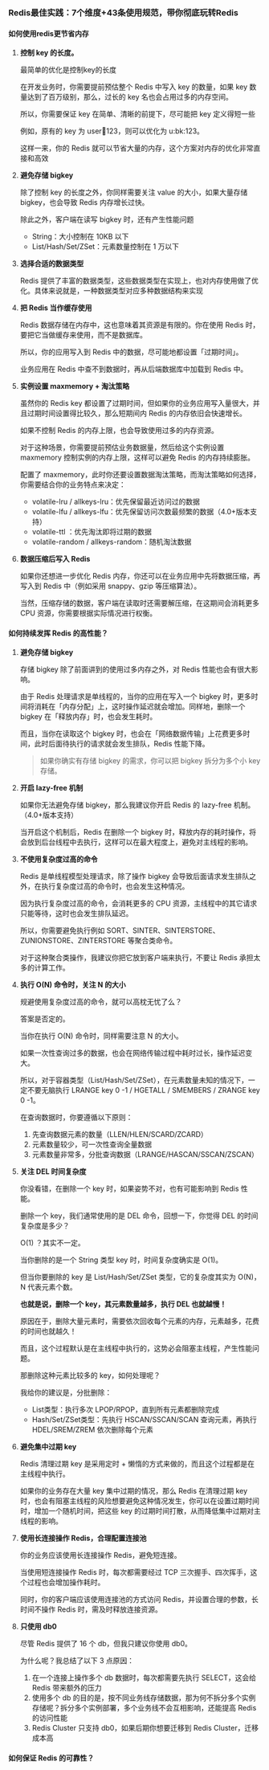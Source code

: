### Redis最佳实践：7个维度+43条使用规范，带你彻底玩转Redis

#### 如何使用redis更节省内存

1. **控制 key 的长度。**

   最简单的优化是控制key的长度

   在开发业务时，你需要提前预估整个 Redis 中写入 key 的数量，如果 key 数量达到了百万级别，那么，过长的 key 名也会占用过多的内存空间。

   所以，你需要保证 key 在简单、清晰的前提下，尽可能把 key 定义得短一些

   例如，原有的 key 为 user:book:123，则可以优化为 u:bk:123。

   这样一来，你的 Redis 就可以节省大量的内存，这个方案对内存的优化非常直接和高效

2. **避免存储 bigkey**

   除了控制 key 的长度之外，你同样需要关注 value 的大小，如果大量存储 bigkey，也会导致 Redis 内存增长过快。

   除此之外，客户端在读写 bigkey 时，还有产生性能问题

   - String：大小控制在 10KB 以下
   - List/Hash/Set/ZSet：元素数量控制在 1 万以下

3. **选择合适的数据类型**

    Redis 提供了丰富的数据类型，这些数据类型在实现上，也对内存使用做了优化。具体来说就是，一种数据类型对应多种数据结构来实现

4. **把 Redis 当作缓存使用**

   Redis 数据存储在内存中，这也意味着其资源是有限的。你在使用 Redis 时，要把它当做缓存来使用，而不是数据库。

   所以，你的应用写入到 Redis 中的数据，尽可能地都设置「过期时间」。

   业务应用在 Redis 中查不到数据时，再从后端数据库中加载到 Redis 中。

5. **实例设置 maxmemory + 淘汰策略**

   虽然你的 Redis key 都设置了过期时间，但如果你的业务应用写入量很大，并且过期时间设置得比较久，那么短期间内 Redis 的内存依旧会快速增长。

   如果不控制 Redis 的内存上限，也会导致使用过多的内存资源。

   对于这种场景，你需要提前预估业务数据量，然后给这个实例设置 maxmemory 控制实例的内存上限，这样可以避免 Redis 的内存持续膨胀。

   配置了 maxmemory，此时你还要设置数据淘汰策略，而淘汰策略如何选择，你需要结合你的业务特点来决定：

   - volatile-lru / allkeys-lru：优先保留最近访问过的数据
   - volatile-lfu / allkeys-lfu：优先保留访问次数最频繁的数据（4.0+版本支持）
   - volatile-ttl ：优先淘汰即将过期的数据
   - volatile-random / allkeys-random：随机淘汰数据

6. **数据压缩后写入 Redis**

   如果你还想进一步优化 Redis 内存，你还可以在业务应用中先将数据压缩，再写入到 Redis 中（例如采用 snappy、gzip 等压缩算法）。

   当然，压缩存储的数据，客户端在读取时还需要解压缩，在这期间会消耗更多 CPU 资源，你需要根据实际情况进行权衡。

#### 如何持续发挥 Redis 的高性能？

1. **避免存储 bigkey**

   存储 bigkey 除了前面讲到的使用过多内存之外，对 Redis 性能也会有很大影响。

   由于 Redis 处理请求是单线程的，当你的应用在写入一个 bigkey 时，更多时间将消耗在「内存分配」上，这时操作延迟就会增加。同样地，删除一个 bigkey 在「释放内存」时，也会发生耗时。

   而且，当你在读取这个 bigkey 时，也会在「网络数据传输」上花费更多时间，此时后面待执行的请求就会发生排队，Redis 性能下降。

   > 如果你确实有存储 bigkey 的需求，你可以把 bigkey 拆分为多个小 key 存储。

2. **开启 lazy-free 机制**

   如果你无法避免存储 bigkey，那么我建议你开启 Redis 的 lazy-free 机制。（4.0+版本支持）

   当开启这个机制后，Redis 在删除一个 bigkey 时，释放内存的耗时操作，将会放到后台线程中去执行，这样可以在最大程度上，避免对主线程的影响。

3. **不使用复杂度过高的命令**

   Redis 是单线程模型处理请求，除了操作 bigkey 会导致后面请求发生排队之外，在执行复杂度过高的命令时，也会发生这种情况。

   因为执行复杂度过高的命令，会消耗更多的 CPU 资源，主线程中的其它请求只能等待，这时也会发生排队延迟。

   所以，你需要避免执行例如 SORT、SINTER、SINTERSTORE、ZUNIONSTORE、ZINTERSTORE 等聚合类命令。

   对于这种聚合类操作，我建议你把它放到客户端来执行，不要让 Redis 承担太多的计算工作。

4. **执行 O(N) 命令时，关注 N 的大小**

   规避使用复杂度过高的命令，就可以高枕无忧了么？

   答案是否定的。

   当你在执行 O(N) 命令时，同样需要注意 N 的大小。

   如果一次性查询过多的数据，也会在网络传输过程中耗时过长，操作延迟变大。

   所以，对于容器类型（List/Hash/Set/ZSet），在元素数量未知的情况下，一定不要无脑执行 LRANGE key 0 -1 / HGETALL / SMEMBERS / ZRANGE key 0 -1。

   在查询数据时，你要遵循以下原则：

   1. 先查询数据元素的数量（LLEN/HLEN/SCARD/ZCARD）
   2. 元素数量较少，可一次性查询全量数据
   3. 元素数量非常多，分批查询数据（LRANGE/HASCAN/SSCAN/ZSCAN）

5. **关注 DEL 时间复杂度**

   你没看错，在删除一个 key 时，如果姿势不对，也有可能影响到 Redis 性能。

   删除一个 key，我们通常使用的是 DEL 命令，回想一下，你觉得 DEL 的时间复杂度是多少？

   O(1) ？其实不一定。

   当你删除的是一个 String 类型 key 时，时间复杂度确实是 O(1)。

   但当你要删除的 key 是 List/Hash/Set/ZSet 类型，它的复杂度其实为 O(N)，N 代表元素个数。

   **也就是说，删除一个 key，其元素数量越多，执行 DEL 也就越慢！**

   原因在于，删除大量元素时，需要依次回收每个元素的内存，元素越多，花费的时间也就越久！

   而且，这个过程默认是在主线程中执行的，这势必会阻塞主线程，产生性能问题。

   那删除这种元素比较多的 key，如何处理呢？

   我给你的建议是，分批删除：

   - List类型：执行多次 LPOP/RPOP，直到所有元素都删除完成
   - Hash/Set/ZSet类型：先执行 HSCAN/SSCAN/SCAN 查询元素，再执行 HDEL/SREM/ZREM 依次删除每个元素

6. **避免集中过期 key**

   Redis 清理过期 key 是采用定时 + 懒惰的方式来做的，而且这个过程都是在主线程中执行。

   如果你的业务存在大量 key 集中过期的情况，那么 Redis 在清理过期 key 时，也会有阻塞主线程的风险想要避免这种情况发生，你可以在设置过期时间时，增加一个随机时间，把这些 key 的过期时间打散，从而降低集中过期对主线程的影响。

7. **使用长连接操作 Redis，合理配置连接池**

   你的业务应该使用长连接操作 Redis，避免短连接。

   当使用短连接操作 Redis 时，每次都需要经过 TCP 三次握手、四次挥手，这个过程也会增加操作耗时。

   同时，你的客户端应该使用连接池的方式访问 Redis，并设置合理的参数，长时间不操作 Redis 时，需及时释放连接资源。

8. **只使用 db0**

   尽管 Redis 提供了 16 个 db，但我只建议你使用 db0。

   为什么呢？我总结了以下 3 点原因：

   1. 在一个连接上操作多个 db 数据时，每次都需要先执行 SELECT，这会给 Redis 带来额外的压力
   2. 使用多个 db 的目的是，按不同业务线存储数据，那为何不拆分多个实例存储呢？拆分多个实例部署，多个业务线不会互相影响，还能提高 Redis 的访问性能
   3. Redis Cluster 只支持 db0，如果后期你想要迁移到 Redis Cluster，迁移成本高

#### 如何保证 Redis 的可靠性？

